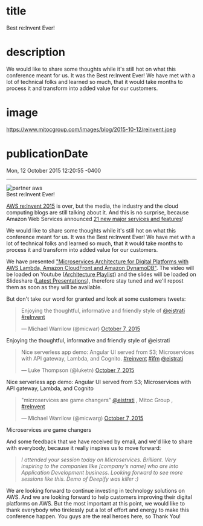# title
Best re:Invent Ever!

# description
We would like to share some thoughts while it's still hot on what this conference meant for us. It was the Best re:Invent Ever! We have met with a lot of technical folks and learned so much, that it would take months to process it and transform into added value for our customers.

# image
https://www.mitocgroup.com/images/blog/2015-10-12/reinvent.jpeg

# publicationDate
Mon, 12 October 2015 12:20:55 -0400

---

<div class="padd25px">
    <img src="/images/blog/2015-10-12/reinvent.jpeg" alt="partner aws" />
    <div class="center img-description">Best re:Invent Ever!</div>
</div>

[AWS re:Invent 2015](https://reinvent.awsevents.com/) is over, but the media, the industry and the cloud computing blogs are still talking about it. And this is no surprise, because Amazon Web Services announced [21 new major services and features](https://aws.amazon.com/new/reinvent/)!

We would like to share some thoughts while it's still hot on what this conference meant for us. It was the Best re:Invent Ever! We have met with a lot of technical folks and learned so much, that it would take months to process it and transform into added value for our customers.

We have presented ["Microservices Architecture for Digital Platforms with AWS Lambda, Amazon CloudFront and Amazon DynamoDB"](https://www.portal.reinvent.awsevents.com/connect/sessionDetail.ww?SESSION_ID=1646&tclass=popup). The video will be loaded on Youtube ([Architecture Playlist](https://www.youtube.com/playlist?list=PLhr1KZpdzukdRxs_pGJm-qSy5LayL6W_Y)) and the slides will be loaded on Slideshare ([Latest Presentations](http://www.slideshare.net/AmazonWebServices/presentations)), therefore stay tuned and we'll repost them as soon as they will be available.

But don't take our word for granted and look at some customers tweets:

<blockquote class="twitter-tweet" data-lang="en"><p lang="en" dir="ltr">Enjoying the thoughtful, informative and friendly style of <a href="https://twitter.com/eistrati?ref_src=twsrc%5Etfw">@eistrati</a> <a href="https://twitter.com/hashtag/reInvent?src=hash&amp;ref_src=twsrc%5Etfw">#reInvent</a></p>&mdash; Michael Warrilow (@micwar) <a href="https://twitter.com/micwar/status/651884475396288512?ref_src=twsrc%5Etfw">October 7, 2015</a></blockquote>
<script async src="https://platform.twitter.com/widgets.js" charset="utf-8"></script>
<div class="padd25px">
    <div class="center img-description">Enjoying the thoughtful, informative and friendly style of @eistrati</div>
</div>

<blockquote class="twitter-tweet" data-lang="en"><p lang="en" dir="ltr">Nice serverless app demo: Angular UI served from S3; Microservices with API gateway, Lambda, and Cognito. <a href="https://twitter.com/hashtag/reinvent?src=hash&amp;ref_src=twsrc%5Etfw">#reinvent</a> <a href="https://twitter.com/hashtag/ifm?src=hash&amp;ref_src=twsrc%5Etfw">#ifm</a> <a href="https://twitter.com/eistrati?ref_src=twsrc%5Etfw">@eistrati</a></p>&mdash; Luke Thompson (@luketn) <a href="https://twitter.com/luketn/status/651885406015746048?ref_src=twsrc%5Etfw">October 7, 2015</a></blockquote>
<script async src="https://platform.twitter.com/widgets.js" charset="utf-8"></script>
<div class="padd25px">
    <div class="center img-description">Nice serverless app demo: Angular UI served from S3; Microservices with API gateway, Lambda, and Cognito</div>
</div>

<blockquote class="twitter-tweet" data-lang="en"><p lang="en" dir="ltr">&quot;microservices are game changers&quot; <a href="https://twitter.com/eistrati?ref_src=twsrc%5Etfw">@eistrati</a> , Mitoc Group , <a href="https://twitter.com/hashtag/reInvent?src=hash&amp;ref_src=twsrc%5Etfw">#reInvent</a></p>&mdash; Michael Warrilow (@micwarg) <a href="https://twitter.com/micwarg/status/651886347624579073?ref_src=twsrc%5Etfw">October 7, 2015</a></blockquote>
<script async src="https://platform.twitter.com/widgets.js" charset="utf-8"></script>
<div class="padd25px">
    <div class="center img-description">Microservices are game changers</div>
</div>

And some feedback that we have received by email, and we'd like to share with everybody, because it really inspires us to move forward:

> _I attended your session today on Microservices. Brilliant. Very inspiring to the companies like [company's name] who are into Application Development business. Looking forward to see more sessions like this. Demo of Deepify was killer :)_

We are looking forward to continue investing in technology solutions on AWS. And we are looking forward to help customers improving their digital platforms on AWS. But the most important at this point, we would like to thank everybody who tirelessly put a lot of effort and energy to make this conference happen. You guys are the real heroes here, so Thank You!
